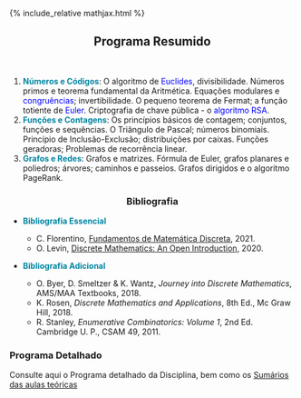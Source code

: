 {% include_relative mathjax.html %}

<h2 align="center"> Programa Resumido </h2>
<br>
  
1. <span style="color:#0085A1">**Números e Códigos**</span>: O algoritmo de <span style="color:blue">Euclides</span>, divisibilidade. Números primos e teorema fundamental da Aritmética. Equações modulares e <span style="color:blue">congruências</span>; invertibilidade. O pequeno teorema de Fermat; a função totiente de <span style="color:blue">Euler</span>. Criptografia de chave pública - o <span style="color:blue">algoritmo RSA</span>. 
2. <span style="color:#0085A1">**Funções e Contagens**</span>: Os princípios básicos de contagem; conjuntos, funções e sequências. O Triângulo de Pascal; números binomiais. Princípio de Inclusão-Exclusão; distribuições por caixas. Funções geradoras; Problemas de recorrência linear.
3. <span style="color:#0085A1">**Grafos e Redes**</span>: Grafos e matrizes. Fórmula de Euler, grafos planares e poliedros; árvores; caminhos e passeios. Grafos dirigidos e o algoritmo PageRank. 

<h3 align="center"> Bibliografia </h3>

- <span style="color:#0085A1">**Bibliografia Essencial**</span>
  - C. Florentino, [Fundamentos de Matemática Discreta](FMD-2021.pdf), 2021.
  - O. Levin, [Discrete Mathematics: An Open Introduction](http://discrete.openmathbooks.org/pdfs/dmoi3-tablet.pdf), 2020.

- <span style="color:#0085A1">**Bibliografia Adicional**</span>
  - O. Byer, D. Smeltzer & K. Wantz, _Journey into Discrete Mathematics_, AMS/MAA Textbooks, 2018.
  - K. Rosen, _Discrete Mathematics and Applications_, 8th Ed., Mc Graw Hill, 2018.
  - R. Stanley, _Enumerative Combinatorics: Volume 1_, 2nd Ed. Cambridge U. P., CSAM 49, 2011.

### Programa Detalhado

Consulte aqui o Programa detalhado da Disciplina, bem como os [Sumários das aulas teóricas](sumarios.md) 
